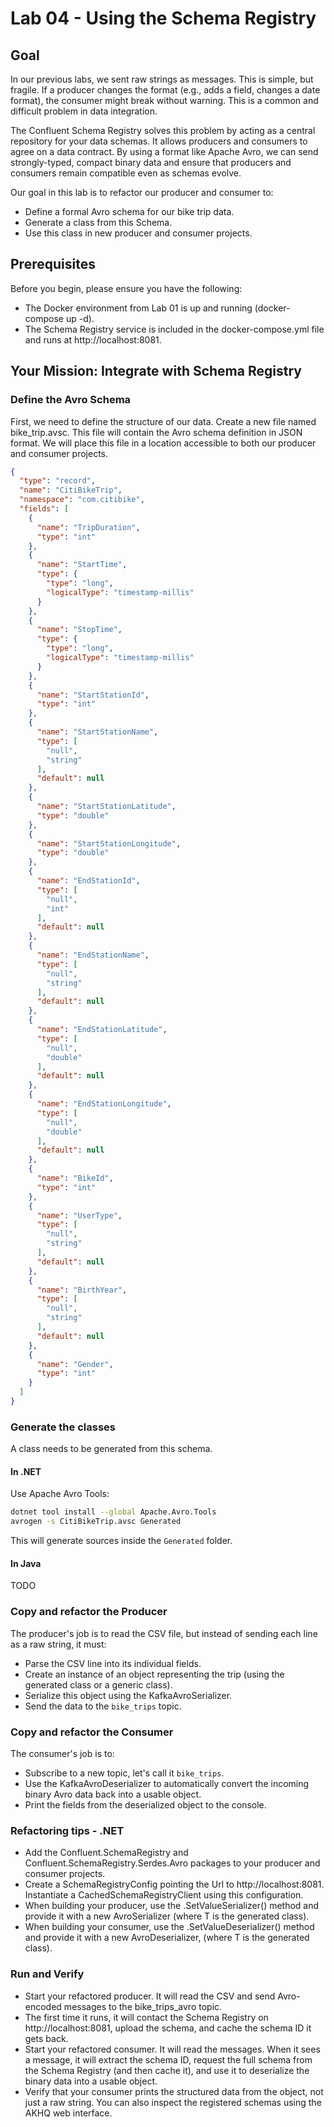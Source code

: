 # Lab 04 - Using the Schema Registry

## Goal
In our previous labs, we sent raw strings as messages. This is simple, but fragile. If a producer changes the format (e.g., adds a field, changes a date format), the consumer might break without warning. This is a common and difficult problem in data integration.

The Confluent Schema Registry solves this problem by acting as a central repository for your data schemas. It allows producers and consumers to agree on a data contract. By using a format like Apache Avro, we can send strongly-typed, compact binary data and ensure that producers and consumers remain compatible even as schemas evolve.

Our goal in this lab is to refactor our producer and consumer to:
* Define a formal Avro schema for our bike trip data.
* Generate a class from this Schema.
* Use this class in new producer and consumer projects.

## Prerequisites
Before you begin, please ensure you have the following:

* The Docker environment from Lab 01 is up and running (docker-compose up -d).
* The Schema Registry service is included in the docker-compose.yml file and runs at http://localhost:8081.

## Your Mission: Integrate with Schema Registry

### Define the Avro Schema

First, we need to define the structure of our data. Create a new file named bike_trip.avsc. This file will contain the Avro schema definition in JSON format. We will place this file in a location accessible to both our producer and consumer projects.

```json
{
  "type": "record",
  "name": "CitiBikeTrip",
  "namespace": "com.citibike",
  "fields": [
    {
      "name": "TripDuration",
      "type": "int"
    },
    {
      "name": "StartTime",
      "type": {
        "type": "long",
        "logicalType": "timestamp-millis"
      }
    },
    {
      "name": "StopTime",
      "type": {
        "type": "long",
        "logicalType": "timestamp-millis"
      }
    },
    {
      "name": "StartStationId",
      "type": "int"
    },
    {
      "name": "StartStationName",
      "type": [
        "null",
        "string"
      ],
      "default": null
    },
    {
      "name": "StartStationLatitude",
      "type": "double"
    },
    {
      "name": "StartStationLongitude",
      "type": "double"
    },
    {
      "name": "EndStationId",
      "type": [
        "null",
        "int"
      ],
      "default": null
    },
    {
      "name": "EndStationName",
      "type": [
        "null",
        "string"
      ],
      "default": null
    },
    {
      "name": "EndStationLatitude",
      "type": [
        "null",
        "double"
      ],
      "default": null
    },
    {
      "name": "EndStationLongitude",
      "type": [
        "null",
        "double"
      ],
      "default": null
    },
    {
      "name": "BikeId",
      "type": "int"
    },
    {
      "name": "UserType",
      "type": [
        "null",
        "string"
      ],
      "default": null
    },
    {
      "name": "BirthYear",
      "type": [
        "null",
        "string"
      ],
      "default": null
    },
    {
      "name": "Gender",
      "type": "int"
    }
  ]
}
```

### Generate the classes 

A class needs to be generated from this schema.

#### In .NET

Use Apache Avro Tools:

```sh
dotnet tool install --global Apache.Avro.Tools
avrogen -s CitiBikeTrip.avsc Generated
```

This will generate sources inside the `Generated` folder.

#### In Java

TODO

### Copy and refactor the Producer

The producer's job is to read the CSV file, but instead of sending each line as a raw string, it must:

* Parse the CSV line into its individual fields.
* Create an instance of an object representing the trip (using the generated class or a generic class).
* Serialize this object using the KafkaAvroSerializer.
* Send the data to the `bike_trips` topic.

### Copy and refactor the Consumer

The consumer's job is to:

* Subscribe to a new topic, let's call it `bike_trips`.
* Use the KafkaAvroDeserializer to automatically convert the incoming binary Avro data back into a usable object.
* Print the fields from the deserialized object to the console.

### Refactoring tips - .NET
* Add the Confluent.SchemaRegistry and Confluent.SchemaRegistry.Serdes.Avro packages to your producer and consumer projects.
* Create a SchemaRegistryConfig pointing the Url to http://localhost:8081. Instantiate a CachedSchemaRegistryClient using this configuration.
* When building your producer, use the .SetValueSerializer() method and provide it with a new AvroSerializer<T> (where T is the generated class).
* When building your consumer, use the .SetValueDeserializer() method and provide it with a new AvroDeserializer<T>, (where T is the generated class).

### Run and Verify
* Start your refactored producer. It will read the CSV and send Avro-encoded messages to the bike_trips_avro topic.
* The first time it runs, it will contact the Schema Registry on http://localhost:8081, upload the schema, and cache the schema ID it gets back.
* Start your refactored consumer. It will read the messages. When it sees a message, it will extract the schema ID, request the full schema from the Schema Registry (and then cache it), and use it to deserialize the binary data into a usable object.
* Verify that your consumer prints the structured data from the object, not just a raw string. You can also inspect the registered schemas using the AKHQ web interface.